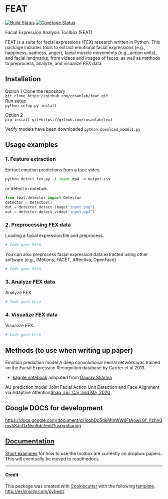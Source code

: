 # FEAT  
[![Build Status](https://api.travis-ci.org/cosanlab/feat.svg?branch=master)](https://travis-ci.org/cosanlab/feat/)
[![Coverage Status](https://coveralls.io/repos/github/cosanlab/feat/badge.svg?branch=master)](https://coveralls.io/github/cosanlab/feat?branch=master)

Facial Expression Analysis Toolbox (FEAT)

FEAT is a suite for facial expressions (FEX) research written in Python. This package includes tools to extract emotional facial expressions (e.g., happiness, sadness, anger), facial muscle movements (e.g., action units), and facial landmarks, from videos and images of faces, as well as methods to preprocess, analyze, and visualize FEX data. 

## Installation
Option 1 
Clone the repository    
`git clone https://github.com/cosanlab/feat.git`  
Run setup  
`python setup.py install`

Option 2  
`pip install git+https://github.com/cosanlab/feat`

Verify models have been downloaded
`python download_models.py` 

## Usage examples
### 1. Feature extraction
Extract emotion predictions from a face video.
```python
python detect_fex.py -i input.mp4 -o output.csv
```

or detect in notebok.
```python
from feat.detector import Detector
detector = Detector() 
out = detector.detect_image("input.png")
out = detector.detect_video("input.mp4")
```

### 2. Preprocessing FEX data
Loading a facial expression file and preprocess. 
```python
# Code goes here
```

You can also preprocess facial expression data extracted using other software (e.g., iMotions, FACET, Affectiva, OpenFace)
```python
# Code goes here
```

### 3. Analyze FEX data
Analyze FEX.
```python
# Code goes here
```

### 4. Visualize FEX data
Visualize FEX.
```python
# Code goes here
```

## Methods (to use when writing up paper)

Emotion prediction model
A deep convolutional neural network was trained on the Facial Expression Recognition database by Carrier et al 2013. 
- [kaggle notebook](https://www.kaggle.com/jcheong0428/facial-emotion-recognition) adapated from [Gaurav Sharma](https://medium.com/analytics-vidhya/facial-emotion-recognition-fer-using-keras-763df7946a64)

AU prediction model 
Joint Facial Action Unit Detection and Face Alignment via Adaptive Attention[Shao, Liu, Cai, and Ma, 2020](https://arxiv.org/pdf/2003.08834.pdf)


## Google DOCS for development
https://docs.google.com/document/d/1cqbDp5dkMtnWWdFtAowLGf_l1zhnGmvb8JcOxNsn8dc/edit?usp=sharing


## [Documentation](https://feat.readthedocs.io/en/latest/index.html)
[Short examples](https://paper.dropbox.com/doc/feat_tutorial-JT4sSvNEFA77Hgeo5kVg2) for how to use the toolbox are currently on dropbox papers.  This will eventually be moved to readthedocs.

---------
#### Credit

This package was created with [Cookiecutter](https://github.com/audreyr/cookiecutter) with the following [template](https://github.com/ejolly/cookiecutter-pypackage).
http://eshinjolly.com/pybest/
